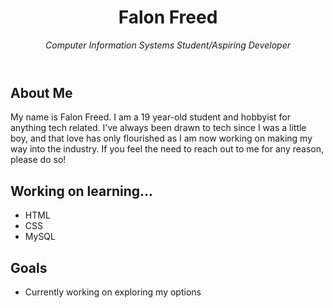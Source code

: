 <!DOCTYPE html>
<html>
  <body>
    <header>
      <h1>Falon Freed</h1>
      <em>Computer Information Systems Student/Aspiring Developer</em>
    </header>
    <section>
      <h2>About Me</h2>
      <p>
        My name is Falon Freed. I am a 19 year-old student and hobbyist for anything tech related. I've always been drawn to tech since I was a little boy, and that love has only flourished as I am now working on making my way into the industry. If you feel the need to reach out to me for any reason, please do so!
      </p>
      <h2>Working on learning...</h2>
      <ul>
        <li>HTML</li>
        <li>CSS</li>
        <li>MySQL</li>
      </ul>
      <h2>Goals</h2>
      <ul>
        <li>Currently working on exploring my options</li>
      </ul>
    </section>
  </body>
<!---
ffreed101/ffreed101 is a ✨ special ✨ repository because its `README.md` (this file) appears on your GitHub profile.
You can click the Preview link to take a look at your changes.
--->
